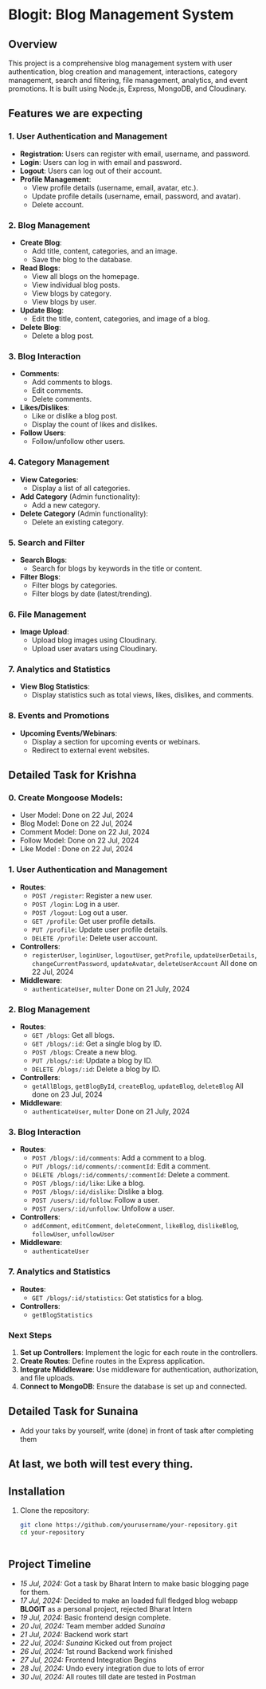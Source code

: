 # Blogit: Blog Management System

## Overview

This project is a comprehensive blog management system with user authentication, blog creation and management, interactions, category management, search and filtering, file management, analytics, and event promotions. It is built using Node.js, Express, MongoDB, and Cloudinary.

## Features we are expecting

### 1. User Authentication and Management
- **Registration**: Users can register with email, username, and password.
- **Login**: Users can log in with email and password.
- **Logout**: Users can log out of their account.
- **Profile Management**:
  - View profile details (username, email, avatar, etc.).
  - Update profile details (username, email, password, and avatar).
  - Delete account.

### 2. Blog Management
- **Create Blog**:
  - Add title, content, categories, and an image.
  - Save the blog to the database.
- **Read Blogs**:
  - View all blogs on the homepage.
  - View individual blog posts.
  - View blogs by category.
  - View blogs by user.
- **Update Blog**:
  - Edit the title, content, categories, and image of a blog.
- **Delete Blog**:
  - Delete a blog post.

### 3. Blog Interaction
- **Comments**:
  - Add comments to blogs.
  - Edit comments.
  - Delete comments.
- **Likes/Dislikes**:
  - Like or dislike a blog post.
  - Display the count of likes and dislikes.
- **Follow Users**:
  - Follow/unfollow other users.

### 4. Category Management
- **View Categories**:
  - Display a list of all categories.
- **Add Category** (Admin functionality):
  - Add a new category.
- **Delete Category** (Admin functionality):
  - Delete an existing category.

### 5. Search and Filter
- **Search Blogs**:
  - Search for blogs by keywords in the title or content.
- **Filter Blogs**:
  - Filter blogs by categories.
  - Filter blogs by date (latest/trending).

### 6. File Management
- **Image Upload**:
  - Upload blog images using Cloudinary.
  - Upload user avatars using Cloudinary.

### 7. Analytics and Statistics
- **View Blog Statistics**:
  - Display statistics such as total views, likes, dislikes, and comments.

### 8. Events and Promotions
- **Upcoming Events/Webinars**:
  - Display a section for upcoming events or webinars.
  - Redirect to external event websites.

## Detailed Task for Krishna

### 0. Create Mongoose Models:
- User Model: Done on 22 Jul, 2024
- Blog Model: Done on 22 Jul, 2024
- Comment Model: Done on 22 Jul, 2024
- Follow Model: Done on 22 Jul, 2024
- Like Model : Done on 22 Jul, 2024

### 1. User Authentication and Management
- **Routes**:
  - `POST /register`: Register a new user.
  - `POST /login`: Log in a user.
  - `POST /logout`: Log out a user.
  - `GET /profile`: Get user profile details.
  - `PUT /profile`: Update user profile details.
  - `DELETE /profile`: Delete user account.
- **Controllers**:
  - `registerUser`, `loginUser`, `logoutUser`, `getProfile`, `updateUserDetails`, `changeCurrentPassword`, `updateAvatar`, `deleteUserAccount`        All done on 22 Jul, 2024
- **Middleware**:
  - `authenticateUser`, `multer`      Done on 21 July, 2024

### 2. Blog Management
- **Routes**:
  - `GET /blogs`: Get all blogs.
  - `GET /blogs/:id`: Get a single blog by ID.
  - `POST /blogs`: Create a new blog.
  - `PUT /blogs/:id`: Update a blog by ID.
  - `DELETE /blogs/:id`: Delete a blog by ID.
- **Controllers**:
  - `getAllBlogs`, `getBlogById`, `createBlog`, `updateBlog`, `deleteBlog`  All done on 23 Jul, 2024
- **Middleware**:
  - `authenticateUser`, `multer`      Done on 21 July, 2024

### 3. Blog Interaction
- **Routes**:
  - `POST /blogs/:id/comments`: Add a comment to a blog.
  - `PUT /blogs/:id/comments/:commentId`: Edit a comment.
  - `DELETE /blogs/:id/comments/:commentId`: Delete a comment.
  - `POST /blogs/:id/like`: Like a blog.
  - `POST /blogs/:id/dislike`: Dislike a blog.
  - `POST /users/:id/follow`: Follow a user.
  - `POST /users/:id/unfollow`: Unfollow a user.
- **Controllers**:
  - `addComment`, `editComment`, `deleteComment`, `likeBlog`, `dislikeBlog`, `followUser`, `unfollowUser`
- **Middleware**:
  - `authenticateUser`

### 7. Analytics and Statistics
- **Routes**:
  - `GET /blogs/:id/statistics`: Get statistics for a blog.
- **Controllers**:
  - `getBlogStatistics`


### Next Steps
1. **Set up Controllers**: Implement the logic for each route in the controllers.
2. **Create Routes**: Define routes in the Express application.
3. **Integrate Middleware**: Use middleware for authentication, authorization, and file uploads.
4. **Connect to MongoDB**: Ensure the database is set up and connected.

## Detailed Task for Sunaina
- Add your taks by yourself, write (done) in front of task after completing them

## At last, we both will test every thing.
## Installation

1. Clone the repository:
   ```bash
   git clone https://github.com/yourusername/your-repository.git
   cd your-repository



## Project Timeline
- *15 Jul, 2024:* Got a task by Bharat Intern to make basic blogging page for them.
- *17 Jul, 2024:* Decided to make an loaded full fledged blog webapp **BLOGIT** as a personal project, rejected Bharat Intern
- *19 Jul, 2024:* Basic frontend design complete.
- *20 Jul, 2024:* Team member added _Sunaina_
- *21 Jul, 2024:* Backend work start
- *22 Jul, 2024:* _Sunaina_ Kicked out from project
- *26 Jul, 2024:* 1st round Backend work finished
- *27 Jul, 2024:* Frontend Integration Begins
- *28 Jul, 2024:* Undo every integration due to lots of error
- *30 Jul, 2024:* All routes till date are tested in Postman

